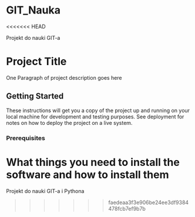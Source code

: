 # GIT_Nauka
<<<<<<< HEAD

Projekt do nauki GIT-a

# Project Title

One Paragraph of project description goes here

## Getting Started

These instructions will get you a copy of the project up and running on your local machine for development and testing purposes. See deployment for notes on how to deploy the project on a live system.

### Prerequisites

What things you need to install the software and how to install them
=======
Projekt do nauki GIT-a i Pythona
>>>>>>> faedeaa3f3e906be24ee3df9384478fcb7ef9b7b
